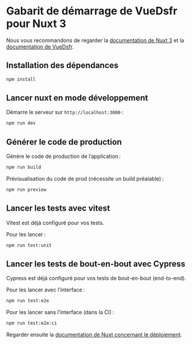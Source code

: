 # Gabarit de démarrage de VueDsfr pour Nuxt 3

Nous vous recommandons de regarder la [documentation de Nuxt 3](https://nuxt.com/docs/getting-started/introduction)
et la [documentation de VueDsfr](https://vue-dsfr.netlify.app).

## Installation des dépendances

```bash
npm install
```

## Lancer nuxt en mode développement

Démarre le serveur sur `http://localhost:3000`·:

```bash
npm run dev
```

## Générer le code de production

Génère le code de production de l’application :

```bash
npm run build
```

Prévisualisation du code de prod (nécessite un build préalable) :

```bash
npm run preview
```

## Lancer les tests avec vitest

Vitest est déjà configuré pour vos tests.

Pour les lancer :

```bash
npm run test:unit
```

## Lancer les tests de bout-en-bout avec Cypress

Cypress est déjà configuré pour vos tests de bout-en-bout (end-to-end).

Pour les lancer avec l’interface :

```bash
npm run test:e2e
```

Pour les lancer sans l’interface (dans la CI) :

```bash
npm run test:e2e:ci
```

Regarder ensuite la [documentation de Nuxt concernant le déploiement](https://nuxt.com/docs/getting-started/deployment).
